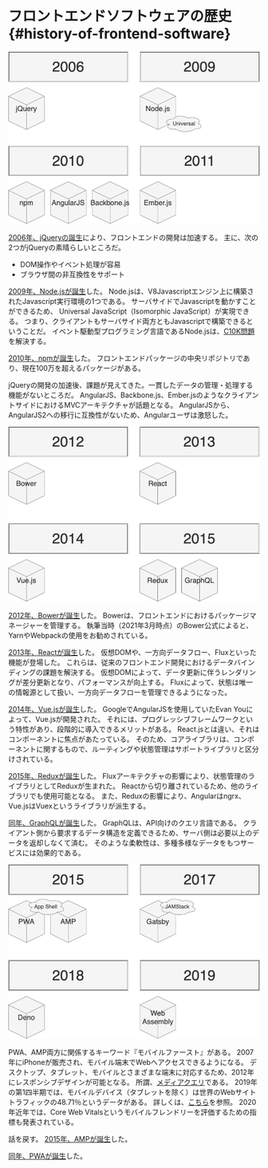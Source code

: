 # フロントエンドソフトウェアの歴史 {#history-of-frontend-software}

![02_history_of_frontend_software_1](../assets/images/drawio/02_history_of_frontend_software_1.png)

[2006年、jQueryの誕生](https://en.wikipedia.org/wiki/JQuery)により、フロントエンドの開発は加速する。
主に、次の2つがjQueryの素晴らしいところだ。

* DOM操作やイベント処理が容易
* ブラウザ間の非互換性をサポート

[2009年、Node.jsが誕生](https://en.wikipedia.org/wiki/Node.js)した。
Node.jsは、V8Javascriptエンジン上に構築されたJavascript実行環境の1つである。
サーバサイドでJavascriptを動かすことができるため、 Universal JavaScript（Isomorphic JavaScript）が実現できる。
つまり、クライアントもサーバサイド両方ともJavascriptで構築できるということだ。
イベント駆動型プログラミング言語であるNode.jsは、[C10K問題](https://en.wikipedia.org/wiki/C10k_problem)を解決する。

[2010年、npmが誕生](https://en.wikipedia.org/wiki/Node.js)した。
フロントエンドパッケージの中央リポジトリであり、現在100万を超えるパッケージがある。

jQueryの開発の加速後、課題が見えてきた。一貫したデータの管理・処理する機能がないところだ。
AngularJS、Backbone.js、Ember.jsのようなクライアントサイドにおけるMVCアーキテクチャが話題となる。
AngularJSから、AngularJS2への移行に互換性がないため、Angularユーザは激怒した。

![02_history_of_frontend_software_2](../assets/images/drawio/02_history_of_frontend_software_2.png)

[2012年、Bowerが誕生](https://github.com/bower/bower/blob/master/CHANGELOG.md)した。
Bowerは、フロントエンドにおけるパッケージマネージャーを管理する。
執筆当時（2021年3月時点）のBower公式によると、YarnやWebpackの使用をお勧めされている。

[2013年、Reactが誕生](https://en.wikipedia.org/wiki/React_%28JavaScript_library%29)した。
仮想DOMや、一方向データフロー、Fluxといった機能が登場した。
これらは、従来のフロントエンド開発におけるデータバインディングの課題を解決する。
仮想DOMによって、データ更新に伴うレンダリングが差分更新となり、パフォーマンスが向上する。
Fluxによって、状態は唯一の情報源として扱い、一方向データフローを管理できるようになった。

[2014年、Vue.jsが誕生](https://en.wikipedia.org/wiki/Vue.js)した。
GoogleでAngularJSを使用していたEvan Youによって、Vue.jsが開発された。
それには、プログレッシブフレームワークという特性があり、段階的に導入できるメリットがある。
React.jsとは違い、それはコンポーネントに焦点があたっている。
そのため、コアライブラリは、コンポーネントに関するもので、ルーティングや状態管理はサポートライブラリと区分けされている。

[2015年、Reduxが誕生](https://en.wikipedia.org/wiki/Redux_%28JavaScript_library%29)した。
Fluxアーキテクチャの影響により、状態管理のライブラリとしてReduxが生まれた。
Reactから切り離されているため、他のライブラリでも使用可能となる。
また、Reduxの影響により、Angularはngrx、Vue.jsはVuexというライブラリが派生する。

[同年、GraphQLが誕生](https://en.wikipedia.org/wiki/GraphQL)した。
GraphQLは、API向けのクエリ言語である。
クライアント側から要求するデータ構造を定義できるため、サーバ側は必要以上のデータを返却しなくて済む。
そのような柔軟性は、多種多様なデータをもつサービスには効果的である。

![02_history_of_frontend_software_3](../assets/images/drawio/02_history_of_frontend_software_3.png)

PWA、AMP両方に関係するキーワード『モバイルファースト』がある。
2007年にiPhoneが販売され、モバイル端末でWebへアクセスできるようになる。
デスクトップ、タブレット、モバイルとさまざまな端末に対応するため、2012年にレスポンシブデザインが可能となる。
所謂、[メディアクエリ](https://www.w3.org/TR/2012/REC-css3-mediaqueries-20120619/)である。
2019年の第1四半期では、モバイルデバイス（タブレットを除く）は世界のWebサイトトラフィックの48.71％というデータがある。
詳しくは、[こちら](https://www.statista.com/statistics/271405/global-mobile-data-traffic-forecast/)を参照。
2020年近年では、Core Web Vitalsというモバイルフレンドリーを評価するための指標も発表されている。

話を戻す。
[2015年、AMPが誕生](https://en.wikipedia.org/wiki/Accelerated_Mobile_Pages)した。

[同年、PWAが誕生](https://en.wikipedia.org/wiki/Progressive_web_application)した。